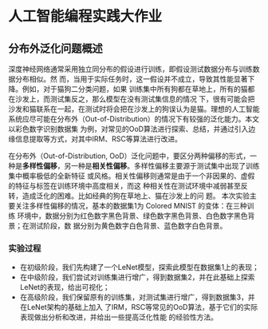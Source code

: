 # 人工智能编程实践大作业
## 分布外泛化问题概述
深度神经网络通常采用独立同分布的假设进行训练，即假设测试数据分布与训练数据分布相似。然
而，当用于实际任务时，这一假设并不成立，导致其性能显著下降。例如，对于猫狗二分类问题，如果
训练集中所有狗都在草地上，所有的猫都在沙发上，而测试集反之，那么模型在没有测试集信息的情况
下，很有可能会把沙发和猫联系在一起，在测试时将会把在沙发上的狗误认为是猫。理想的人工智能系统应尽可能在分布外（Out-of-Distribution）的情况下有较强的泛化能力。本文以彩色数字识别数据集
为例，对常见的OoD算法进行探索、总结，并通过引入边缘信息提取等方式，对其中IRM、RSC等算法进行改进。

在分布外（Out-of-Distribution, OoD）泛化问题中，要区分两种偏移的形式，一种是**多样性偏移**，另一种是**相关性偏移**。多样性偏移主要源于测试集中出现了训练集中概率极低的全新特征
或风格。相关性偏移则通常是由于一个非因果的、虚假的特征与标签在训练环境中高度相关，而这
种相关性在测试环境中减弱甚至反转，造成泛化的困难。比如经典的狗在草地上、猫在沙发上的问
题。
本次实验主要关注多样性偏移的情况，基本的数据集1为 Colored MNIST 的变体：在三种训练
环境中，数据分别为红色数字黑色背景、绿色数字黑色背景、白色数字黑色背景；在测试阶段，数
据分别为黄色数字白色背景、蓝色数字白色背景。
### 实验过程
- 在初级阶段，我们先构建了一个LeNet模型，探索此模型在数据集1上的表现；
- 在中级阶段，我们尝试对训练集进行增广，得到数据集2，并在此基础上探索LeNet的表现，给出可视化；
- 在高级阶段，我们保留原有的训练集，对测试集进行增广，得到数据集3，并在LeNet架构的基础上加入
了IRM，RSC等常见的OoD算法，基于它们的实际表现做出分析和改进，并给出一些提高泛化性能
的经验性方法。
